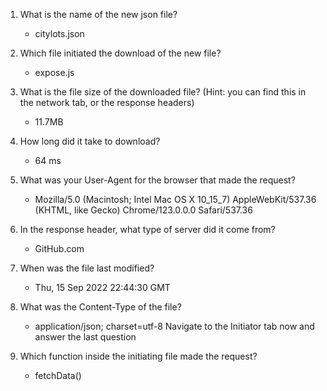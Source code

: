 1. What is the name of the new json file?
    - citylots.json
2. Which file initiated the download of the new file?
    - expose.js
3. What is the file size of the downloaded file? (Hint: you can find this in the network tab, or the response headers)
    - 11.7MB
4. How long did it take to download?
    - 64 ms

5. What was your User-Agent for the browser that made the request?
    - Mozilla/5.0 (Macintosh; Intel Mac OS X 10_15_7) AppleWebKit/537.36 (KHTML, like Gecko) Chrome/123.0.0.0 Safari/537.36
6. In the response header, what type of server did it come from?
    - GitHub.com
7. When was the file last modified?
    - Thu, 15 Sep 2022 22:44:30 GMT
8. What was the Content-Type of the file?
    - application/json; charset=utf-8
Navigate to the Initiator tab now and answer the last question

9. Which function inside the initiating file made the request?
    - fetchData()
